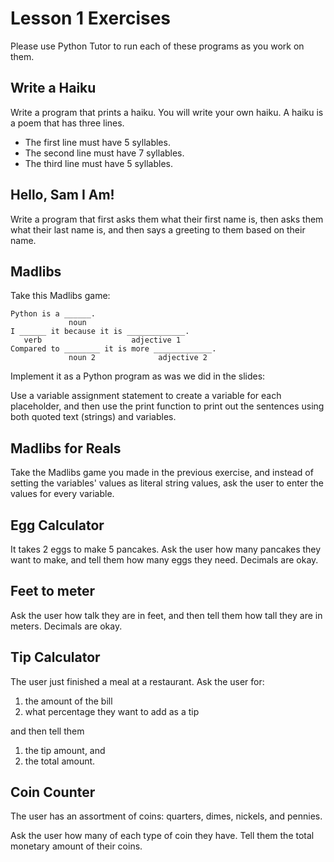 # Lesson 1 Exercises

Please use Python Tutor to run each of these programs as you work on them.

## Write a Haiku

Write a program that prints a haiku. You will write your own haiku.
A haiku is a poem that has three lines.

* The first line must have 5 syllables.
* The second line must have 7 syllables.
* The third line must have 5 syllables.

## Hello, Sam I Am!

Write a program that first asks them what their first name is, then
asks them what their last name is, and then says a greeting to them based
on their name.

## Madlibs

Take this Madlibs game:

```
Python is a ______.
             noun
I ______ it because it is _____________.
   verb                    adjective 1
Compared to ________ it is more _____________.
             noun 2              adjective 2
```

Implement it as a Python program as was we did in the slides:

Use a variable assignment statement to create a variable for each placeholder,
and then use the print function to print out the sentences using both quoted
text (strings) and variables.

## Madlibs for Reals

Take the Madlibs game you made in the previous exercise, and instead of
setting the variables' values as literal string values, ask the user to enter
the values for every variable.

## Egg Calculator

It takes 2 eggs to make 5 pancakes. Ask the user how many pancakes they want
to make, and tell them how many eggs they need. Decimals are okay.

## Feet to meter

Ask the user how talk they are in feet, and then tell them how tall they are
in meters. Decimals are okay.

## Tip Calculator

The user just finished a meal at a restaurant. Ask the user for:

1. the amount of the bill
2. what percentage they want to add as a tip

and then tell them

1. the tip amount, and
2. the total amount.

## Coin Counter

The user has an assortment of coins: quarters, dimes, nickels, and pennies.

Ask the user how many of each type of coin they have. Tell them the total
monetary amount of their coins.
